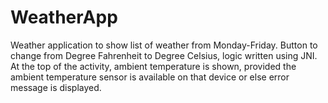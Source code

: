 # WeatherApp

Weather application to show list of weather from Monday-Friday. Button to change from Degree Fahrenheit to Degree Celsius, logic written using JNI. At the top of the activity, ambient temperature is shown, provided the ambient temperature sensor is available on that device or else error message is displayed. 
